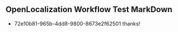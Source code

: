 ## OpenLocalization Workflow Test MarkDown

* 72e10b81-965b-4dd8-9800-8673e2f62501 
thanks!



<!--HONumber=Feb16_HO3-->
